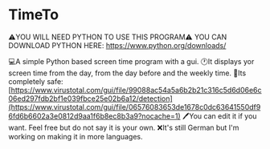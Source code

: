 # TimeTo
⚠️YOU WILL NEED PYTHON TO USE THIS PROGRAM⚠️
YOU CAN DOWNLOAD PYTHON HERE: https://www.python.org/downloads/

💻A simple Python based screen time program with a gui.
🕐It displays yor screen time from the day, from the day before and the weekly time.
👾Its completely safe: [https://www.virustotal.com/gui/file/99088ac54a5a6b2b21c316c5d6d06e6c06ed297fdb2bf1e039fbce25e02b6a12/detection](https://www.virustotal.com/gui/file/06576083653de1678c0dc63641550df96fd6b6602a3e0812d9aa1f6b8ec8b3a9?nocache=1)
🖊️You can edit it if you want. Feel free but do not say it is your own.
❌It's still German but I'm working on making it in more languages.
